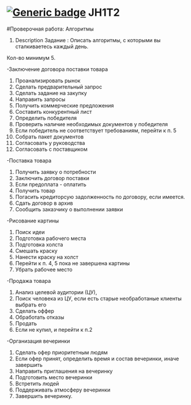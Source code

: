 # [![Generic badge](https://img.shields.io/badge/homework-JAVA-fa0000.svg)](https://moodle.jrr.by/) JH1T2
#Проверочная работа: Алгоритмы
1. Description
Задание : Описать алгоритмы, с которыми вы сталкиваетесь каждый день.

Кол-во минимум 5.

-Заключение договора поставки товара
1. Проанализировать рынок
2. Сделать предварительный запрос
3. Сделать задание на закупку
4. Направить запросы
5. Получить коммерческие предложения
6. Составить конкурентный лист
7. Определить победителя
8. Проверить наличие необходимых документов у победителя
9. Если победитель не соответствует требованиям, перейти к п. 5
10. Собрать пакет документов
11. Согласовать у руководства
12. Согласовать с поставщиком

-Поставка товара
1. Получить заявку о потребности
2. Заключить договор поставки
3. Если предоплата - оплатить
4. Получить товар
5. Погасить кредиторсую задолженность по договору, если имеется.
6. Сдать договор в архив
7. Сообщить заказчику о выполнении заявки

-Рисование картины
1. Поиск идеи
2. Подготовка рабочего места
3. Подготовка холста
4. Смешать краску
5. Нанести краску на холст
6. Перейти к п. 4, 5 пока не завершена картины
7. Убрать рабочее место

-Продажа товара
1. Анализ целевой аудитории (ЦУ),
2. Поиск человека из ЦУ,  если есть старые необработаные клиенты выбрать его
3. Сделать оффер
4. Обработать отказы
5. Продать
6. Если не купил, и перейти к п.2

-Организация вечеринки
1. Сделать офер приоритетным людям
2. Если офер принят, определить время и состав вечеринки, иначе завершить
3. Направить приглашения на вечеринку
4. Подготовить место вечеринки
5. Встретить людей
6. Поддерживать атмосферу вечеринки
7. Завершить вечеринку.
